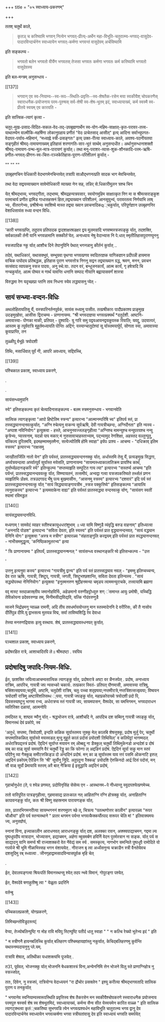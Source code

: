 +++
title = "०५ स्वाध्याय-प्रकरणम्"

+++

ततश् चतुर्थे काले, 

> कृतञ् च करिष्यामि भगवन् नित्येन भगवत्-प्रीत्य्-अर्थेन महा-विभूति-चतुरात्म्य-भगवद्-वासुदेव-पादारविन्दार्चनेन स्वाध्यायेन भगवत्-कर्मणा भगवन्तं वासुदेवम् अर्चयिष्यामि

इति सङ्कल्प्य - 

> भगवतो बलेन भगवतो वीर्येण भगवतस् तेजसा भगवतः कर्मणा भगवतः कर्म करिष्यामि भगवतो वासुदेवस्य 


इति बल-मन्त्रम् अनुसन्धाय -

[[137]] 

> भगवान् एव स्व-नियाम्य--स्व-रूप--स्थिति-प्रवृत्ति--स्व-शेषतैक-रसेन मया स्वकीयैश् चोपकरणैस् स्वाराधनैक-प्रयोजनाय परम-पुरुषस् सर्व-शेषी स्व-शेष-भूतम् इदं, स्वाध्यायाख्यं, कर्म स्वस्मै स्व-प्रीतये स्वयम् एव कारयति -

इति सात्त्विक-त्यागं कृत्वा -  

चतुर्-मुख-प्रसाद-विदित-सकल-वेद-तद्-उपबृह्मणार्थेन स्व-योग-महिम-साक्षात्-कृत-परावर-तत्त्व-याथात्म्येन वाल्मीकि-महर्षिणा लोकानुग्रहाय प्रणीतं "वेदः प्राचेतसाद् आसीत्" इत्य् आदिना सर्वाभ्युपगत-वेदापर-पर्याय-महिमानं, “मध्याह्ने स्त्री-प्रसङ्गतः” इत्य् उक्त-रीत्या स्वाध्याय-काले, अवश्य-पठनीयतया सङ्गृहीतं श्रीमद्-रामायणाख्यम् इतिहासं शरणागति-सार-भूतं सार्थम् अनुसन्दधीत। अर्थानुसन्धानाशक्तौ  श्रीमद्-रामायण-ग्रन्थ-मूल-मात्र-पारायणं कुर्यात्। तथा मनु-पराशर-व्यास-शुक-शौनकादि-परम-ऋषि-प्रणीत-भगवत्-प्रीणन-स्व-चित्त-रञ्जकेतिहास-पुराण-परिशीलनं कुर्यात् - 

""
""
""

उपबृहणचिन पेधिकारी वेदभागमेनचिन्तयेत् तत्रापि साऔद्भगनत्प्रति सादक भाग मेवचिन्तयेत्. 

तथा वेदा सद्वयव्याख्यान सावेमोधिकारी व्याख्या नेन सह, तन्निर् से.धिकारीमूलन त्रश्च चिन 

येत् श्रीमद्भाव्य, भगवद्गीता, तद्भाष्य, श्रीमद्रहन्यत्रयसार, स्वयोगमुहिम साक्षात्कृत निग मा स श्रीमत्सराङ्कुश परमाचार्य प्रणीत द्रामिड गाधासहस्रनं हिता,तद्व्याख्यान परिशीलनं, आनसूयुभ्यं, परावरतत्व निर्णयाभि लाष् भ्यः, वीतरागेभ्यः, प्रश्रीश्रेभ्यः स्वशिष्ये मास्त तद्व्या ख्यान प्रवचनादिकq्चकुर्यात्, परिपूर्णज्ञान उपबृहणनिर वेशाधिसायंस स्ध्या वन्दन विधिः. 

[[138]] 

'कारी भगवत्प्रप्ति, तदुपाय प्रतिपादक द्वादशाक्षरषडक्षर द्वय मूलमन्रादि भगवष्मस्त्रजपङ्कु र्यात्, तदशक्ति, सर्वकालकी र्तनी यानि भगवन्नामानि सक्कीर्त'येत्. अनाध्याय नेषु वेदाभ्यास नि पे.धात् स्मृतीतिहासपुराणप्पुननु 

स्त्रजपादिक ण्कु र्यात् आशौच दिने तेपानुपिनि पेथात् भगनन्नानु कीर्तनं कुर्यात् .. 

तदेवं, यथाधिकारं, यथासक्भुवं, सम्भूयवा पृथग्वा भगवत्प्रणव स्वदितरज्ञक यागिकज्ञान प्रदीपन्नी हायमास वाचिक पापोदय प्रतिबद्धक, इतिहास पुराण भगवत्तोत्र निगनू सद्वन तद्व्याख्यान ग्रद्ध, श्रवण, मनन, प्रवचन सत्संवाद व्यापकनु स्त्रज पादयः, अनु स्थे.याः. तदन वरं, बन्धुजनकार्यं, आत्म कार्यं, गृ हषेत्रादि चि नन्चकुर्यात्. आत्म पोष्यर म णार्थं यावन्ति धनानि सम्पाद नीयानि बह्वायासवर्णं शास्त्रा 

विरुद्धमा रेण यदृच्छाप्रा प्तानि ताव निधना स्येव लद्ध्यासनु प्येत् - 

## सायं सन्ध्या-वन्दन-विधिः

अथलोहितायतिसू र्ये, वस्त्रपरिनर्तनपूर्वकं, सायंस स्ध्यामु पासीत. तत्प्रश्रीकारः पादौप्रकाश्य प्राङ्मुख उदङ्मुखोवा, आसीसः द्विराचम्य - प्राणानायम्य. "श्री भगवदाज्ञया भगवत्प्रक्यर्थं *दतुर्दशी. आष्टनि-अमावास्या- पॊणका माकी, प्रतिपत् - दुश्वादि- यु गारि समु पद्वयआयनद्वयकूपस्क रिवालि; यवद्दु, उदयात्परं, आस्तम कू त्पूर्वंवात्रि मुहूर्तमध्यायति पॊन्तिः अद्दिनं; यस्यान्चातुर्दश्यां सू र्यास्तमयार्पूर्पं, सॊणता स्या, अमावास्या कूवाप्राप्ति, तन 

तुळ्ळीपू र्वभूB त्रयोदशी 

तिथिः, मसार्धिवात् पूर्वं नी, आपरि अवध्याय, सद्दिवच्चि, 

[[139]] 

पश्चिकाल प्रकाश्, स्वाध्याय प्रकरणे, 

. 

. 

सायंसन्ध्यमुपानि 

स्ये" इतिसङ्कल्प्य कृतं चेत्यादिनासङ्कल्प्य - बलम स्त्रमनुसन्धाय - भगवानवेति 

सात्विक त्यागङ्कृत्वा "आपो हिष्टेतिम स्त्रन्य" इत्यारभ्य "आत्मानम्परिषि च्य" इतिपर्य स्तं, प्रा तस्सद्ध्यानन्दनवत्कुर्यात्. "अग्नि श्चेत्यनु वाकन्य सूर्यऋषि, देवी गायत्रीच्छन्दः, अग्निर्देनता" इति न्यस्य - "अप्पाश नविनियोगः" इत्युक्त्वा - हस्ते, आचनुनवज्जलङ्गृहीत्वा "अग्निश्च मामन्युश्च मन्युपरयश्च नन्यु कृत्रेभ्यः, प्यारवनाम्, यदन्नो पाप मकार् मं नुससावाचाहस्ताभ्याम्, पद्भ्यामुद रेणशिक्षा, अहस्तद वल्लुन्पुतु, यत्किल्प दुरितमयि, इदमहम्माममृतमैना, सत्येज्योतिषि होमि स्वाहा" इर्यपः प्राश्य - आचम्य - "दधिक्राव् इतिम स्त्रस्य" इत्यारभ्य “राक्षसमु 

जारहीतार्जिलि नातो येन” इति पर्यस्तं, प्रातस्सद्ध्यावन्दननक्कु र्यात्. अर्धास्तमि तेसू र्ये, प्रत्यङ्मुख सिद्धगा, अर्घ्यत्रयन्दत्वा अर्घ्यात्पूर्वं सूर्यास्त मयेसति, प्राणानायम्य "सायम्पस्ध्याकालातिक्रम प्रायश्चि कार्थं, तुर्यार्घ्यप्रदानङ्करि स्ये" इतिन्कुल्प्य “सप्तव्याहृति सम्पुटित गाय त्या" इत्यारभ्य "सस्तर्प्य आचम्य "इति पर्यन्तं, प्रातस्सद्ध्यानन्दववत्कु र्यात्. विष्ण्वायतनं, तत्समीपं, अभ्यद्वा गत्वा यत्रजपकरिष्यते तर्थ्सलं प्रणन व्याहृतिभिः प्रोक्ष्य. तत्रउदगग्रद र्भेषु पत्य बुखमासीनः, “आसनमु स्त्रस्य" इत्यारभ्य "दशवारं” इदि पर्य स्तं प्रातस्सद्ध्यानन्दनवत्कु र्यात् "सायं सिद्ध्यायाङ्गायत्रीम _स्त्रज पक्कुरिष्ये" इतिसङ्कल्प्य “आयात्वि त्यनुवाकस्य" इत्यारभ्य " इत्यमवाकेना वाह्य” इति पर्यस्तं प्रातस्सद्ध्या वन्दनवत्कु र्याण्, "सायंसग स्वतीं श्यामां रविमड्डल 

[[140]]

सायंसद्ध्यावन्दनविधि. 

मध्यगाम् ! सामवेदं व्याहर स्तीश्चक्रायुधधरांशुभाम् ॥ ध्या यामि विष्णुडै व्यंवृद्धि बरुड वाहनाम्" इतिध्यात्वा "अननादि पोडश" इत्यादभ्य "सविता देवता, इति स्यस्य" इति पर्यस्तं प्रात वृद्ध्यानन्दनवत्. "सायं वद्ध्यान वेनिनि योगः" इत्युक्त्वा "अस्त्र म स्त्रीण" इत्यारळ्य "संहताङ्गुलि करद्वयम् इति पर्यस्तं प्रात स्पद्ध्यानन्दनवत् - नाभीसममुद्धृत्य, 'कनिष्ठिकामूलरभ्य" इत्या 

" त्रिः प्राणानायम्य " इतिपर्यं, प्रातस्सद्ध्यानन्षनल् " सायंसन्ध्य वस्थानङ्करि ष्ये इतिसभ्कल्प्य - "उत्त 

' 

उत्तनु इत्यनुवा कस्य" इत्यारभ्य "गायत्रीमु द्वान्य" इति पर्य स्तं प्रातस्सद्ध्याव नवल् - "इमम्मु इलिप्चच्चन्य, देव रात ऋषिः, गायत्री, त्रिष्टुप्, गायत्री, जगती, त्रिष्टुभश्छशान्ति, सविता देवता इतिन्यस्य . "सायं सद्ध्योपस्था नेनिनियोगः" इत्युक्त्वा "इनुस्मनरुण श्रुद्दीहनमन्या चमृडय त्वाममन्युराचके, तत्त्वायामि ब्रह्मणा 

वद्द मास्ट स्तदाळास्र्तीय जमानोहविर्भिः, अहेडमानो वरुणीहट्टोध्युरु शग् ंसमान्ल आयुः प्रमोषीः, यच्चिद्धि तेविकोयना प्रदेववरुणव्र तम्, मिनीमसीद्यविद्यवि, यत्कि गोदंवरुणुडै 

व्यजने भिद्रोहमनु प्याळ्ळ रामनी, अदि तीय तवधर्माययोन्लनु मान स्तस्मादेननि दे वरीरिसः, की तै नासोय दीर्तिपुन्न दीवि.यु द्वाभसत्य मुतयन्न विद्म, सर्वा ताविष्यशिद्धि रेव देवाधा 

तेस्या मनरुणद्रियासः इत्यु वस्थाय. शेषं, प्रातस्सद्ध्यावस्धनपत् कुर्यात्. 

[[141]] 

पञ्चशाल प्रकाश्, स्वाध्याय प्रकरणे, 

प्रदोषरहित रात्रे, आशाचादिरपि ले॥ श्रीमदष्टा . रवपिय 

## प्रदोषादिषु जपादि-नियम-विधिः.

ईत, छाशक्ति जपित्वाआचम्यसात्विक त्यागङ्कु र्यात्, प्रदोषरात्रे अष्टा वर न्नैनजपेत् . प्रदोष, अनाध्याय रात्रिम, आपरिच, गायत्री जप न्यसभ्को चकार्यः. तत्प्रकार स्वितं- प्रतिपत् पौणमासी, अमावास्या रात्रिषु, षत्त्रिंशत्सज्ञ्यया;चतुर्थि, अष्टमि, चतुर्दशी रात्रिष, चतुः पच्चा शतृज्ञ्यया;नप्तमीरात्रे,नप्तत्रिंशत्सज्झ्यया; विष्वयन त्रयोदशी रात्रिमु अष्टाविंशतिसब्ध ्यया, गायत्री जपङ्कु र्यात्. महाप्रकोपाख्ये त्रयोदशी प्रदो पि, दिवसस्याष्टुनु भागमा रभ्य, अर्धरात्रप्य स्तं गायत्री जप, सायमपासन, वैश्वदेव, सा यमभिगमन, भगवदाराधन व्यतिरिक्त दळायां, आत्मनोपि 

तमदिस्त य, शाष्ठव न्मौनु र्यात् - श्रद्धभोजन रात्रे, आशौचदि ने, आपदिच दश सब्यिनू गायत्री जपङ्कु र्यात्, विमानस्थं देवं प्रकोपे, स्व 

'अतुर्ध, सप्तमा, त्रियोदशी, इन्दति कळिक सूर्यास्तमय त्तुक्कु मेल् कालबि शेषत्तुक्कु, प्रदोष मुर्लु पेर्, चतुर्थी सप्तमातिकळिल् सूर्यास्ते मयस्वडल् मून्दु मुहूर्त कालं प्रदोसं प्रयोदशी तिथियिल्' व कलिपॆट्टां भागम्मदल् अर्धरात्रिपद्यस्त्रं प्रदोषं. ऎद्ददिनं सूर्याप्त मयावन रम् ऒब्बदु ना डैक्कुल् चतुर्थी तिथिमुकॆनडो अन्ददेशं प्र दोषं सब् का वाळ् सूर्या समयानि वैरं चतुर्थी रॆड्डु का कि फोन्गा ल् अद्दडिनं प्रदोषं. ऎद्ददिनं सूर्या सकु मान स्तरं पदिरैनु व्या गैक्कुळ् समीटरुकिङ्ञ दो अन्ददिनं प्रदोषं. मन् का ळ् सूर्यास्तम याव त्तरं पसमि ऒकनाटि इरुल् अद्ददिनं प्रकोपम् ऎर्पडिन त्ति 'श्री' सूर्योनु निूदि. अऱुपदुना रैक्कळ्' प्रयोदशि ऐरुकिनदो आर्द्र दिसं पदोसं, मन् सौ वाळ् सूर्यो प्रेमायावि स्तरम् अरै बात् नैक्रिया ई इसुद्धायि अद्ददिनं प्रदोषं, 

[[142]]

गृहार्चानुर्धरा (ते, प श्येन्न प्रणमत्. प्रदोपिनृसिंह सेसेव्य एन - आस्थानम−पे नीध्यान्तु स्वुदापश्येत्प्रणमेच्च. 

ततो वारिपूरित पात्रङ्गृहीत्वा, गृहमासाद्य प्रातःकाल नत् आहिताग्नि रग्नि होत्रक्कु र्यात्. अनाहिताग्नि कापावनङ्कु र्यात्, कतः श्री विष्णु सहस्रनाम पारायणङ्क र्यात्. 

ततः, प्रातरभिगमनरीत्या सायम्भगननं शरणमुपग च्छे त्, चित्रत्य "पतत्थणोत्तर कालीन" इत्यारळ्य "रूपर चौऔयां" इति पर्य स्तन्यस्थाने " प्रातर थगमन पर्यन्त भगवत्कैक्कर्योत्पाद सरूपर चॆलि मां " इलिवाक्यमयः ज्य, अनुसज्ञेयं, 

स्नानां विना, इज्याकालीन आराधनवत् आराधनङ्कु र्यात् दश, अलक्का रावन, अक्फ्यपाद्याचमन, गद्दमा ल्य पुष्पधूपदीप मात्रादान, भोज्यासन, हद्याचमन, अर्हणा म्बुसमर्बण हविर्नि वेदन पुरर्मस्त्रान ना सङ्क. र्यात् पर्य स साद्यादनु यानि समर्प्य श्री राज्यशक्करो वेत नैवेद्यं सम र्स्य . समस्कृत्य, नागभोग समन्विते पुष्पधूपै रामोदिते यो गपर्यजे श्री भूमि नीळाभिस्सह भगन वंशाययेत् . नीराजन बृ त्वा अर्ध्यंसनुन्य चक्राडैन स्त्री वैनतेयेवच दशसुदिमु रब् स्ध्यात्वा . जीनगृहाद्वामसादविन्यासपूर्वक मृहि चेत् 

. 

ईत, देवालयङ्गत्वा श्रियःपतिं विमानस्थन्सु श्येत् तदप न्भवे विमानं, गोपुरङ्गा पश्येत्. 

ईत, वैश्वदेवे षणाहुतीष्षु त्वा " येळूताः प्रदरिनि 

वर्तन्बु 

[[143]]

पच्चिकालप्रकाशे, योगप्रकरणे, 

लिमिच्छन्तोविडुदस्त्य[ 

वेप्या, तेज्योबलिन्पुष्टि गा मोह रावि मयिपु स्टिम्पुष्टि पतीर्द धातु स्वाहा " " न कल्चि रेख्यो भूतेभ्य इदं " इति 

" म स्त्रीणनै हायनबलिच्चि कुर्यात् बलिहरण पश्चिमहायज्ञांस्तु नकुर्यात्. केचिद्बलिहरणमु कुर्वन्ति यथास्नम्पदायनुनु प्ले.यम्. 

रात्रावि शेषात्, अतिथीका यधाशक्त्यभि पूजयेत् . 

त31, पूर्ववत्. भोजनक्कु र्यात् भोजननि षेधकशास्त्रं विना,अन्येननिमि त्तेन भोजने विलु स्ते प्राणाग्निहोत्र नु स्त्रज्जपेत्, 

ततः, दिवेन, नु स्त्रजपं, रात्रियोग्य वेदाध्ययनं "रा द्रौचोर प्रसक्लेन " इश्यु करीत्या श्रीमद्भागवतादि सात्विक पुराण प तनकुर्यात् 

" भगवानेव स्वनियाम्यस्वरूपस्थिति प्रवृत्तिस्व शेष तैकरसेन मन स्वकीयैश्चोपकरणे स्स्वाराधनैक प्रयोजनाय परमपुरु षस्सर्व शेष स्व शेषभूतमिदं, स्वाध्यायाख्यं, कर्मन्व सैन्व सीत येस्वयमेन कारित वाळ्ळ " इति सात्विक त्यागट्क्भत्वा कृतं्चकरिष्या सुभगवन्नि त्येन भगवत्प्रश्यर्धन महाविभूति चातुरात्म्य भगव द्वानु देव पादारविन्दार्चनेव स्वाध्यायेन भगवत्कर्षणा भगवा स्त्रीयतांवासु देव इति स्वाध्यायं भगवति समर्पयेत् 
